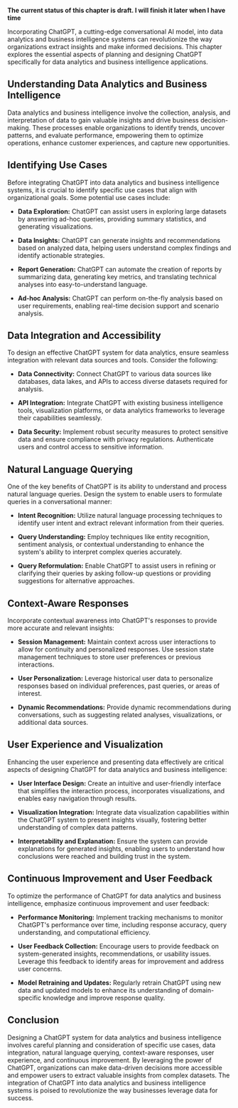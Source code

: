 **The current status of this chapter is draft. I will finish it later when I have time**

Incorporating ChatGPT, a cutting-edge conversational AI model, into data analytics and business intelligence systems can revolutionize the way organizations extract insights and make informed decisions. This chapter explores the essential aspects of planning and designing ChatGPT specifically for data analytics and business intelligence applications.

Understanding Data Analytics and Business Intelligence
------------------------------------------------------

Data analytics and business intelligence involve the collection, analysis, and interpretation of data to gain valuable insights and drive business decision-making. These processes enable organizations to identify trends, uncover patterns, and evaluate performance, empowering them to optimize operations, enhance customer experiences, and capture new opportunities.

Identifying Use Cases
---------------------

Before integrating ChatGPT into data analytics and business intelligence systems, it is crucial to identify specific use cases that align with organizational goals. Some potential use cases include:

* **Data Exploration:** ChatGPT can assist users in exploring large datasets by answering ad-hoc queries, providing summary statistics, and generating visualizations.

* **Data Insights:** ChatGPT can generate insights and recommendations based on analyzed data, helping users understand complex findings and identify actionable strategies.

* **Report Generation:** ChatGPT can automate the creation of reports by summarizing data, generating key metrics, and translating technical analyses into easy-to-understand language.

* **Ad-hoc Analysis:** ChatGPT can perform on-the-fly analysis based on user requirements, enabling real-time decision support and scenario analysis.

Data Integration and Accessibility
----------------------------------

To design an effective ChatGPT system for data analytics, ensure seamless integration with relevant data sources and tools. Consider the following:

* **Data Connectivity:** Connect ChatGPT to various data sources like databases, data lakes, and APIs to access diverse datasets required for analysis.

* **API Integration:** Integrate ChatGPT with existing business intelligence tools, visualization platforms, or data analytics frameworks to leverage their capabilities seamlessly.

* **Data Security:** Implement robust security measures to protect sensitive data and ensure compliance with privacy regulations. Authenticate users and control access to sensitive information.

Natural Language Querying
-------------------------

One of the key benefits of ChatGPT is its ability to understand and process natural language queries. Design the system to enable users to formulate queries in a conversational manner:

* **Intent Recognition:** Utilize natural language processing techniques to identify user intent and extract relevant information from their queries.

* **Query Understanding:** Employ techniques like entity recognition, sentiment analysis, or contextual understanding to enhance the system's ability to interpret complex queries accurately.

* **Query Reformulation:** Enable ChatGPT to assist users in refining or clarifying their queries by asking follow-up questions or providing suggestions for alternative approaches.

Context-Aware Responses
-----------------------

Incorporate contextual awareness into ChatGPT's responses to provide more accurate and relevant insights:

* **Session Management:** Maintain context across user interactions to allow for continuity and personalized responses. Use session state management techniques to store user preferences or previous interactions.

* **User Personalization:** Leverage historical user data to personalize responses based on individual preferences, past queries, or areas of interest.

* **Dynamic Recommendations:** Provide dynamic recommendations during conversations, such as suggesting related analyses, visualizations, or additional data sources.

User Experience and Visualization
---------------------------------

Enhancing the user experience and presenting data effectively are critical aspects of designing ChatGPT for data analytics and business intelligence:

* **User Interface Design:** Create an intuitive and user-friendly interface that simplifies the interaction process, incorporates visualizations, and enables easy navigation through results.

* **Visualization Integration:** Integrate data visualization capabilities within the ChatGPT system to present insights visually, fostering better understanding of complex data patterns.

* **Interpretability and Explanation:** Ensure the system can provide explanations for generated insights, enabling users to understand how conclusions were reached and building trust in the system.

Continuous Improvement and User Feedback
----------------------------------------

To optimize the performance of ChatGPT for data analytics and business intelligence, emphasize continuous improvement and user feedback:

* **Performance Monitoring:** Implement tracking mechanisms to monitor ChatGPT's performance over time, including response accuracy, query understanding, and computational efficiency.

* **User Feedback Collection:** Encourage users to provide feedback on system-generated insights, recommendations, or usability issues. Leverage this feedback to identify areas for improvement and address user concerns.

* **Model Retraining and Updates:** Regularly retrain ChatGPT using new data and updated models to enhance its understanding of domain-specific knowledge and improve response quality.

Conclusion
----------

Designing a ChatGPT system for data analytics and business intelligence involves careful planning and consideration of specific use cases, data integration, natural language querying, context-aware responses, user experience, and continuous improvement. By leveraging the power of ChatGPT, organizations can make data-driven decisions more accessible and empower users to extract valuable insights from complex datasets. The integration of ChatGPT into data analytics and business intelligence systems is poised to revolutionize the way businesses leverage data for success.

